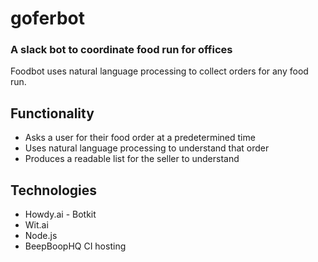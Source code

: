 # goferbot
### A slack bot to coordinate food run for offices

Foodbot uses natural language processing to collect orders for any food run.


## Functionality

- Asks a user for their food order at a predetermined time
- Uses natural language processing to understand that order
- Produces a readable list for the seller to understand

## Technologies
- Howdy.ai - Botkit
- Wit.ai
- Node.js
- BeepBoopHQ CI hosting